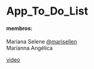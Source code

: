 # App_To_Do_List

#### membros:
Mariana Selene [@marisellen](https://github.com/marisellen)  
Marianna Angélica



[ video ](https://drive.google.com/drive/folders/1a3NsEPmftfZ4NeLPNIWQMMrSfRbwAD3l?usp=sharing)

